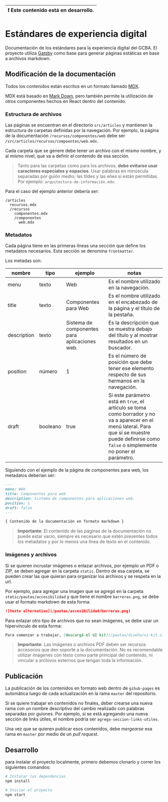 | :exclamation: Este contenido está en desarrollo. |
| ------------------------------------------------ |


# Estándares de experiencia digital

Documentación de los estándares para la experiencia digital del GCBA.
El proyecto utiliza [Gatsby](https://www.gatsbyjs.org/) como base para generar páginas estáticas en base a archivos markdown.

## Modificación de la documentación

Todos los contenidos están escritos en un formato llamado [MDX](https://mdxjs.com/).

MDX está basado en [Mark Down](https://www.markdownguide.org/), pero también permite la utilización de otros componentes hechos en React dentro del contenido.

### Estructura de archivos

Las páginas se encuentran en el directorio `src/articles` y mantienen la estructura de carpetas definidas por la navegación.
Por ejemplo, la página de la documentación `/recursos/componentes/web` debe ser `/src/articles/recursos/compoentes/web.mdx`.

Cada carpeta que se genere debe tener un archivo con el mismo nombre, y al mismo nivel, que va a definir el contenido de esa sección.

> Tanto para las carpetas como para los archivos, **debe evitarse usar caracteres especiales y espacios**. Usar palabras en minúscula separadas por guión medio; las tildes y las eñes sí están permitidas. Por ejemplo: `arquitectura-de-información.mdx`.

Para el caso del ejemplo anterior debería ser:

```
/articles
  recursos.mdx
  /recursos
    componentes.mdx
    /componentes
      web.mdx
```

### Metadatos

Cada página tiene en las primeras líneas una sección que define los metadatos necesarios. Esta sección se denomina `frontmatter`.

Los metadas son:

| nombre      | tipo     | ejemplo                                       | notas                                                                                                                                                                                               |
| ----------- | -------- | --------------------------------------------- | --------------------------------------------------------------------------------------------------------------------------------------------------------------------------------------------------- |
| menu        | texto    | Web                                           | Es el nombre utilizado en la navegación.                                                                                                                                                            |
| title       | texto    | Componentes para Web                          | Es el nombre utilizado en el encabezado de la página y el título de la pestaña.                                                                                                                     |
| description | texto    | Sistema de componentes para aplicaciones web. | Es la descripción que se muestra debajo del título y al mostrar resultados en un buscador.                                                                                                          |
| position    | número   | 1                                             | Es el número de posición que debe tener ese elemento respecto de sus hermanos en la navegación.                                                                                                     |
| draft       | booleano | true                                          | Si este parámetro está en `true`, el artículo se toma como borrador y no va a aparecer en el menú lateral. Para que sí se muestre puede definirse como `false` o simplemente no poner el parámetro. |

Siguiendo con el ejemplo de la página de componentes para web, los metadatos deberían ser:

```markdown
---
menu: Web
title: Componentes para web
description: Sistema de componentes para aplicaciones web.
position: 1
draft: false
---

{ Contenido de la documentación en formato markdown }
```

> **Importante**: El contenido de las páginas de la documentación no puede estar vacío, siempre es necesario que estén presentes todos los metadatos y por lo menos una línea de texto en el contenido.

### Imágenes y archivos

Si se quieren incrustar imágenes o enlazar archivos, por ejemplo un PDF o ZIP, se deben agregar en la carpeta `static`. Dentro de esa carpeta, se pueden crear las que quieran para organizar los archivos y se respeta en la url.

Por ejemplo, para agregar una imagen que se agregó en la carpeta `static/pautas/accesibilidad` y que tiene el nombre `barreras.png`, se debe usar el formato markdown de esta forma:

```markdown
![texto alternativo](/pautas/accesibilidad/barreras.png)
```

Para enlazar otro tipo de archivos que no sean imágenes, se debe uzar un hipervínculo de esta forma:

```markdown
Para comenzar a trabajar, [descargá el UI kit](/pautas/diseño/ui-kit.zip).
```

> **Importante**: Las imágenes o archivos PDF deben ser recursos accesorios que den soporte a la documentación. No es recomendable utilizar imágenes con texto como parte principal del contenido, ni vincular a archivos externos que tengan toda la información.

## Publicación

La publicación de los contenidos en formato web dentro de `gihub-pages` es automática luego de cada actualización en la rama `master` del repositorio.

Si se quiere trabajar en contenidos no finales, deber crearse una nueva rama con un nombre descriptivo del cambio realizado con palabras separadas por guiones. Por ejemplo, si se está agregando una nueva sección de links útiles, el nombre podría ser `agrega-seccion-links-utiles`.

Una vez que se quieren publicar esos contenidos, debe _mergearse_ esa rama en `master` por medio de un _pull request_.

## Desarrollo

para instalar el proyecto localmente, primero debemos clonarlo y correr los siguientes comandos:

```bash
# Instalar las dependencias
npm install

# Iniciar el proyecto
npm start
```
